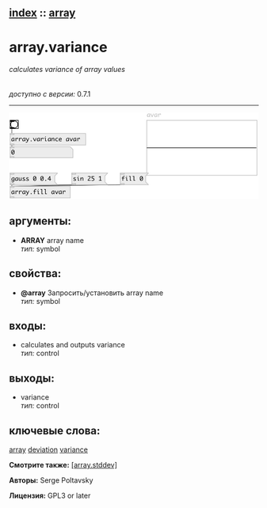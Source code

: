 [index](index.html) :: [array](category_array.html)
---

# array.variance

###### calculates variance of array values

*доступно с версии:* 0.7.1

---




[![example](../examples/img/array.variance.jpg)](../examples/pd/array.variance.pd)



## аргументы:

* **ARRAY**
array name<br>
_тип:_ symbol<br>





## свойства:

* **@array** 
Запросить/установить array name<br>
_тип:_ symbol<br>



## входы:

* calculates and outputs variance<br>
_тип:_ control



## выходы:

* variance<br>
_тип:_ control



## ключевые слова:

[array](keywords/array.html)
[deviation](keywords/deviation.html)
[variance](keywords/variance.html)



**Смотрите также:**
[\[array.stddev\]](array.stddev.html)




**Авторы:** Serge Poltavsky




**Лицензия:** GPL3 or later





